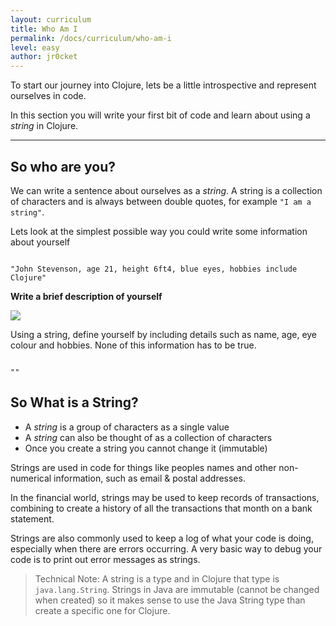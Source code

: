 ```yaml
---
layout: curriculum
title: Who Am I
permalink: /docs/curriculum/who-am-i
level: easy
author: jr0cket
---
```


To start our journey into Clojure, lets be a little introspective and represent ourselves in code.

In this section you will write your first bit of code and learn about using a _string_ in Clojure.

<hr />

## So who are you?

We can write a sentence about ourselves as a _string_.  A string is a collection of characters and is always between double quotes, for example `"I am a string"`.

Lets look at the simplest possible way you could write some information about yourself

<!-- Using expression evaluation fix to make string appear as a value in klipse -->
<pre><code class="language-klipse" data-eval-context="expr">
"John Stevenson, age 21, height 6ft4, blue eyes, hobbies include Clojure"
</code></pre>


**Write a brief description of yourself**

<img src="{{ site.baseurl }}/img/clojurebridgelondon-mini-challenge.png" class="mini-challenge" />

Using a string, define yourself by including details such as name, age, eye colour and hobbies.  None of this information has to be true.

<!-- Using expression evaluation fix to make string appear as a value in klipse -->
<pre><code class="language-klipse" data-eval-context="expr">
""
</code></pre>

## So What is a String?

* A _string_ is a group of characters as a single value
* A _string_ can also be thought of as a collection of characters
* Once you create a string you cannot change it (immutable)

Strings are used in code for things like peoples names and other non-numerical information, such as email & postal addresses.

In the financial world, strings may be used to keep records of transactions, combining to create a history of all the transactions that month on a bank statement.

Strings are also commonly used to keep a log of what your code is doing, especially when there are errors occurring.  A very basic way to debug your code is to print out error messages as strings.

> Technical Note: A string is a type and in Clojure that type is `java.lang.String`.  Strings in Java are immutable (cannot be changed when created) so it makes sense to use the Java String type than create a specific one for Clojure.
